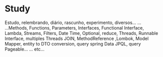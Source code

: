 # Study

Estudo, relembrando, diário, rascunho, experimento, diversos...  ... ...Methods, Functions, Parameters, Interfaces, Functional Interface, Lambda, Streams, Filters, Date Time, Optional, reduce, Threads, Runnable Interface, multiples Threads JOIN, MethodReference       ,Lombok, Model Mapper,  entity to DTO conversion, query spring Data JPQL, query Pageable...  ... etc...
